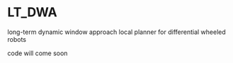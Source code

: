 # LT_DWA
long-term dynamic window approach local planner for differential wheeled robots

code will come soon
